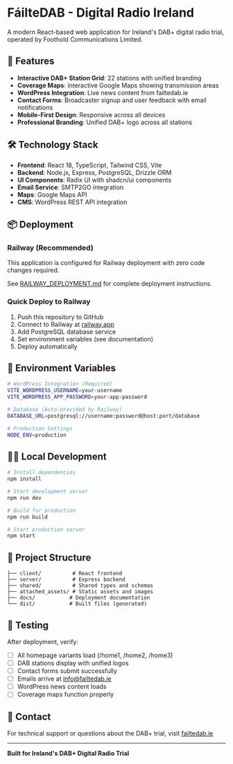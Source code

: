 # FáilteDAB - Digital Radio Ireland

A modern React-based web application for Ireland's DAB+ digital radio trial, operated by Foothold Communications Limited.

## 🚀 Features

- **Interactive DAB+ Station Grid**: 22 stations with unified branding
- **Coverage Maps**: Interactive Google Maps showing transmission areas
- **WordPress Integration**: Live news content from failtedab.ie
- **Contact Forms**: Broadcaster signup and user feedback with email notifications
- **Mobile-First Design**: Responsive across all devices
- **Professional Branding**: Unified DAB+ logo across all stations

## 🛠 Technology Stack

- **Frontend**: React 18, TypeScript, Tailwind CSS, Vite
- **Backend**: Node.js, Express, PostgreSQL, Drizzle ORM
- **UI Components**: Radix UI with shadcn/ui components
- **Email Service**: SMTP2GO integration
- **Maps**: Google Maps API
- **CMS**: WordPress REST API integration

## 📦 Deployment

### Railway (Recommended)
This application is configured for Railway deployment with zero code changes required.

See [RAILWAY_DEPLOYMENT.md](./RAILWAY_DEPLOYMENT.md) for complete deployment instructions.

### Quick Deploy to Railway
1. Push this repository to GitHub
2. Connect to Railway at [railway.app](https://railway.app)
3. Add PostgreSQL database service
4. Set environment variables (see documentation)
5. Deploy automatically

## 🔧 Environment Variables

```bash
# WordPress Integration (Required)
VITE_WORDPRESS_USERNAME=your-username
VITE_WORDPRESS_APP_PASSWORD=your-app-password

# Database (Auto-provided by Railway)
DATABASE_URL=postgresql://username:password@host:port/database

# Production Settings
NODE_ENV=production
```

## 🏃‍♂️ Local Development

```bash
# Install dependencies
npm install

# Start development server
npm run dev

# Build for production
npm run build

# Start production server
npm start
```

## 📁 Project Structure

```
├── client/          # React frontend
├── server/          # Express backend
├── shared/          # Shared types and schemas
├── attached_assets/ # Static assets and images
├── docs/           # Deployment documentation
└── dist/           # Built files (generated)
```

## 🚦 Testing

After deployment, verify:
- [ ] All homepage variants load (/home1, /home2, /home3)
- [ ] DAB stations display with unified logos
- [ ] Contact forms submit successfully
- [ ] Emails arrive at info@failtedab.ie
- [ ] WordPress news content loads
- [ ] Coverage maps function properly

## 📧 Contact

For technical support or questions about the DAB+ trial, visit [failtedab.ie](https://failtedab.ie)

---

**Built for Ireland's DAB+ Digital Radio Trial**